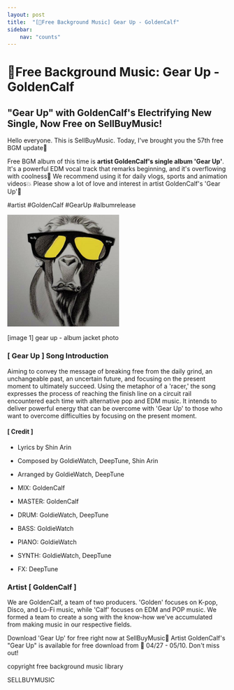 ```yaml
---
layout: post
title:  "[🎵Free Background Music] Gear Up - GoldenCalf"
sidebar:
    nav: "counts"
---
```

<h1>🎵Free Background Music: Gear Up - GoldenCalf</h1>

<h2>"Gear Up" with GoldenCalf's Electrifying New Single, Now Free on SellBuyMusic!</h2>

<p>Hello everyone. This is SellBuyMusic. Today, I've brought you the 57th free BGM update🙌</p>

<p>Free BGM album of this time is <strong>artist GoldenCalf's single album 'Gear Up'</strong>. It's a powerful EDM vocal track that remarks beginning, and it's overflowing with coolness🤘 We recommend using it for daily vlogs, sports and animation videos💥 Please show a lot of love and interest in artist GoldenCalf's 'Gear Up'🌟</p>

<p>#artist #GoldenCalf #GearUp #albumrelease</p>

<img src="../images/2023-05-02-FreeGlodenCalf/gear up - album jacket photo.jpg" alt="gear up - album jacket photo" style="zoom: 25%;" />

<p>[image 1] gear up - album jacket photo</p>

<h3>[ Gear Up ] Song Introduction</h3>

<p>Aiming to convey the message of breaking free from the daily grind, an unchangeable past, an uncertain future, and focusing on the present moment to ultimately succeed. Using the metaphor of a 'racer,' the song expresses the process of reaching the finish line on a circuit rail encountered each time with alternative pop and EDM music. It intends to deliver powerful energy that can be overcome with 'Gear Up' to those who want to overcome difficulties by focusing on the present moment.</p>

<h4>[ Credit ]</h4>
<ul style="list-style-type: disc;">
<li>Lyrics by Shin Arin</p>
<li>Composed by GoldieWatch, DeepTune, Shin Arin</p>
<li>Arranged by GoldieWatch, DeepTune</p>
<li>MIX: GoldenCalf</p>
<li>MASTER: GoldenCalf</p>
<li>DRUM: GoldieWatch, DeepTune</p>
<li>BASS: GoldieWatch</p>
<li>PIANO: GoldieWatch</p>
<li>SYNTH: GoldieWatch, DeepTune</p>
<li>FX: DeepTune</p>
</ul>

<h3>Artist [ GoldenCalf ]</h3>

<p>We are GoldenCalf, a team of two producers. 'Golden' focuses on K-pop, Disco, and Lo-Fi music, while 'Calf' focuses on EDM and POP music. We formed a team to create a song with the know-how we've accumulated from making music in our respective fields.</p>

<p>Download 'Gear Up' for free right now at SellBuyMusic🤎
Artist GoldenCalf's "Gear Up" is available for free download
from 📁 04/27 - 05/10.
Don't miss out!</p>

<p>copyright free background music library</p>
<p>SELLBUYMUSIC</p>
<p><a href="<https://en.sellbuymusic.com/>"><https://en.sellbuymusic.com/></a></p>
